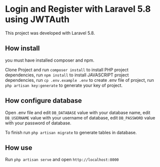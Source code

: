 # Login and Register with Laravel 5.8 using JWTAuth

This project was developed with Laravel 5.8.

## How install

you must have installed composer and npm.

Clone Project and run `composer install` to install PHP project dependencies, run `npm install` to install JAVASCRIPT project dependencies, run `cp .env.example .env` to create .env file of project, run `php artisan key:generate` to generate your key of project.

## How configure database

Open .env file and edit `DB_DATABASE` value with your database name, edit `DB_USERNAME` value with your username of database, edit `DB_PASSWORD` value with your password of database.

To finish run `php artisan migrate` to generate tables in database.

## How use

Run `php artisan serve` and open `http://localhost:8000`